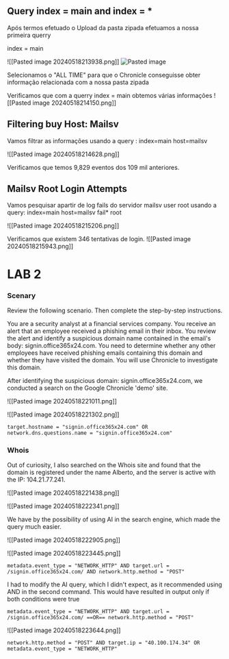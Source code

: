 
## Query index = main and index = *
Após termos efetuado o Upload da pasta zipada efetuamos a nossa primeira querry

index = main

![[Pasted image 20240518213938.png]]
![Pasted image](./Pasted%20image%2020240518213938.png)    

Selecionamos o "ALL TIME" para que o Chronicle conseguisse obter informação relacionada com a nossa pasta zipada

Verificamos que com a querry index = main obtemos várias informações
![[Pasted image 20240518214150.png]]

## Filtering buy Host: Mailsv
Vamos filtrar as informações usando a query : index=main host=mailsv

![[Pasted image 20240518214628.png]]

Verificamos que temos 9,829 eventos dos 109 mil anteriores.

## Mailsv Root Login Attempts


Vamos pesquisar apartir de log fails do servidor mailsv user root usando a query: index=main host=mailsv fail* root

![[Pasted image 20240518215206.png]]


Verificamos que existem 346 tentativas de login.
![[Pasted image 20240518215943.png]]

# LAB 2

### Scenary

Review the following scenario. Then complete the step-by-step instructions.

You are a security analyst at a financial services company. You receive an alert that an employee received a phishing email in their inbox. You review the alert and identify a suspicious domain name contained in the email's body: signin.office365x24.com. You need to determine whether any other employees have received phishing emails containing this domain and whether they have visited the domain. You will use Chronicle to investigate this domain.



After identifying the suspicious domain: signin.office365x24.com, we conducted a search on the Google Chronicle 'demo' site.

![[Pasted image 20240518221011.png]]

![[Pasted image 20240518221302.png]]

````
target.hostname = "signin.office365x24.com" OR network.dns.questions.name = "signin.office365x24.com"
`````

### Whois

Out of curiosity, I also searched on the Whois site and found that the domain is registered under the name Alberto, and the server is active with the IP: 104.21.77.241.

![[Pasted image 20240518221438.png]]



![[Pasted image 20240518222341.png]]

We have by the possibility of using AI in the search engine, which made the query much easier.


![[Pasted image 20240518222905.png]]


![[Pasted image 20240518223445.png]]

````
metadata.event_type = "NETWORK_HTTP" AND target.url = /signin.office365x24.com/ AND network.http.method = "POST"
`````


I had to modify the AI query, which I didn't expect, as it recommended using AND in the second command. This would have resulted in output only if both conditions were true

````
metadata.event_type = "NETWORK_HTTP" AND target.url = /signin.office365x24.com/ ==OR== network.http.method = "POST"
`````

![[Pasted image 20240518223644.png]]

````
network.http.method = "POST" AND target.ip = "40.100.174.34" OR metadata.event_type = "NETWORK_HTTP"
`````
